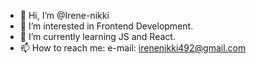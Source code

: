 - 👋 Hi, I’m @Irene-nikki
- 👀 I’m interested in Frontend Development.
- 🌱 I’m currently learning JS and React.
- 📫 How to reach me: e-mail: irenenikki492@gmail.com

<!---
Irene-nikki/Irene-nikki is a ✨ special ✨ repository because its `README.md` (this file) appears on your GitHub profile.
You can click the Preview link to take a look at your changes.
--->
